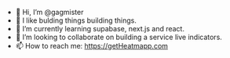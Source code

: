 - 👋 Hi, I’m @gagmister
- 👀 I like bulding things building things. 
- 🌱 I’m currently learning supabase, next.js and react.
- 💞️ I’m looking to collaborate on building a service live indicators. 
- 📫 How to reach me: https://getHeatmapp.com
<!---
gagmister/gagmister is a ✨ special ✨ repository because its `README.md` (this file) appears on your GitHub profile.
You can click the Preview link to take a look at your changes.
--->
